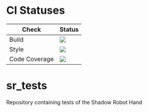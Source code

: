 # CI Statuses

Check | Status
---|---
Build|[<img src="https://codebuild.eu-west-2.amazonaws.com/badges?uuid=eyJlbmNyeXB0ZWREYXRhIjoicVNvQWVNcjFuMVZiQXFxSGtVMHNjcjlibkFNaWFjY0swMXVUVFJTWWI1M1hPazMzSU1OYjNiV2dXZzMzd25jSENxYW54TnV2UUU3dTVRSXlYQVN4QjhvPSIsIml2UGFyYW1ldGVyU3BlYyI6IlRjNWVlN05sR0JaYWRqY2ciLCJtYXRlcmlhbFNldFNlcmlhbCI6MX0%3D&branch=melodic-devel"/>](https://eu-west-2.console.aws.amazon.com/codesuite/codebuild/projects/auto_sr_tests_noetic-devel_install_check/)
Style|[<img src="https://codebuild.eu-west-2.amazonaws.com/badges?uuid=eyJlbmNyeXB0ZWREYXRhIjoiemExbDZzS1VRdWRuQURFSDQzb3hSSHhrM0k1SFNMcDZwOTV4T1d0ZTVsNk1IaUg3VEM1MEJUaUVnMFk2WWVYdS9Sc3hKRStuUkdlSzdsdHgvakVqQTNjPSIsIml2UGFyYW1ldGVyU3BlYyI6IkZSZTBON2tNMUVBK1pvcHQiLCJtYXRlcmlhbFNldFNlcmlhbCI6MX0%3D&branch=melodic-devel"/>](https://eu-west-2.console.aws.amazon.com/codesuite/codebuild/projects/auto_sr_tests_noetic-devel_style_check/)
Code Coverage|[<img src="https://codebuild.eu-west-2.amazonaws.com/badges?uuid=eyJlbmNyeXB0ZWREYXRhIjoidVNKLzBqV0JtWlBuQzI2M2tFWjhCMTJkSHNZamc2T1U4QWhDV3MxTXlSRjRXV2dGeEFZOUhyNFFLOHpUTlZWL3BBc3dIUU9Md29lUmxlT1Y1dWdDZ3RNPSIsIml2UGFyYW1ldGVyU3BlYyI6IlIwcG1UUEZpUGFMQ3IrcksiLCJtYXRlcmlhbFNldFNlcmlhbCI6MX0%3D&branch=melodic-devel"/>](https://eu-west-2.console.aws.amazon.com/codesuite/codebuild/projects/auto_sr_tests_noetic-devel_code_coverage/)

# sr_tests
Repository containing tests of the Shadow Robot Hand

